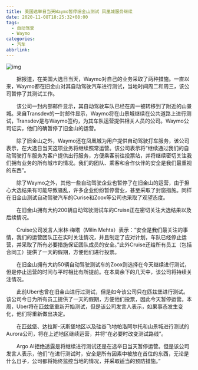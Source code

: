 ```yaml
---
title: 美国选举日当天Waymo暂停旧金山测试 凤凰城服务继续
date: 2020-11-08T18:25:32+08:00
tags:
  - 自动驾驶
  - Waymo
categories:
  - 汽车
abbrlink:
---
```


![img](https://cdn.jsdelivr.net/gh/yakeing/Documentation@main/Hexo/images/4262-kcieywa1415851.jpg)

　　据报道，在美国大选日当天，Waymo对自己的业务采取了两种措施。一直以来，Waymo都在旧金山对其自动驾驶汽车进行测试，当地时间周二和周三，该公司暂停了其测试工作。

　　该公司一封内部邮件显示，其自动驾驶车队已经在周一被转移到了附近的山景城。来自Transdev的一封邮件显示，Waymo将在山景城继续在公共道路上进行测试，Transdev是与Waymo签约，为其车队运营提供相关人员的公司。Waymo公司证实，他们的确暂停了旧金山的运营。

　　除了旧金山之外，Waymo还在凤凰城为用户提供自动驾驶打车服务，该公司表示，在大选日当天这项业务将继续照常运营。该公司表示将“继续通过我们的自动驾驶打车服务为客户提供出行服务，方便乘客前往投票站，并将继续密切关注我们拥有业务的所有城市的情况。我们的团队、乘客和合作伙伴的安全是我们最重视的东西”。

　　除了Waymo之外，其他一些自动驾驶企业也暂停了在旧金山的运营，由于担心大选结果有可能导致骚乱，许多企业纷纷暂停营业，甚至采取了封窗措施。同样在旧金山测试自动驾驶汽车的Curise和Zoox等公司也采取了观望态度。

　　在旧金山拥有大约200辆自动驾驶测试车的Cruise正在密切关注大选结果以及后续情况。

　　Cruise公司发言人米林·梅塔（Milin Mehta）表示：“安全是我们最关注的事情，我们的运营团队正在实时关注情况，并且制定了应对计划，车队已经停止运营，并采取了所有必要措施保证团队成员的安全。”此外Cruise还给所有员工（包括合同工）提供了一天的假期，方便他们进行投票。

　　在旧金山拥有大约50辆自动驾驶测试车的Zoox则选择在今天继续进行测试，但是停止运营的时间与平时相比有所提前。在本周余下的几天中，该公司将持续关注情况。

　　此前Uber也曾在旧金山进行过测试，但是如今该公司只在匹兹堡进行测试。该公司今日为所有员工提供了一天的假期，方便他们投票，因此今天暂停运营。本周，Uber将在匹兹堡重新开始测试，但是该公司发言人表示，如果事态发生变化，他们将重新做出决定。

　　在匹兹堡、达拉斯-沃斯堡地区以及硅谷飞地帕洛阿尔托和山景城进行测试的Aurora公司，将在上述地区继续运营，并将“在必要时改变测试路线”。

　　Argo AI拒绝透露是将继续进行测试还是在选举日当天暂停运营。但是该公司发言人表示，他们“在进行测试时，安全是所有因素中被放在首位的东西，无论是什么日子，公司都将始终监控当地的情况，并采取适当的预防措施。”